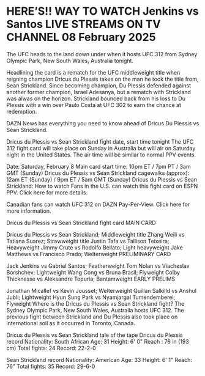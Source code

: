 # HERE’S!! WAY TO WATCH Jenkins vs Santos LIVE STREAMS ON TV CHANNEL 08 February 2025

The UFC heads to the land down under when it hosts UFC 312 from Sydney Olympic Park, New South Wales, Australia tonight. 

Headlining the card is a rematch for the UFC middleweight title when reigning champion Dricus du Plessis takes on the man he took the title from, Sean Strickland. Since becoming champion, Du Plessis defended against another former champion, Israel Adesanya, but a rematch with Strickland was alwas on the horizon. Strickland bounced back from his loss to Du Plessis with a win over Paulo Costa at UFC 302 to earn the chance at redemption.

DAZN News has everything you need to know ahead of Dricus Du Plessis vs Sean Strickland.

Dricus du Plessis vs Sean Strickland fight date, start time tonight
The UFC 312 fight card will take place on Sunday in Australia but will air on Saturday night in the United States. The air time will be similar to normal PPV events.

Date: Saturday, February 8
Main card start time: 10pm ET / 7pm PT / 3am GMT (Sunday)
Dricus du Plessis vs Sean Strickland cagewalks (approx): 12am ET (Sunday) / 9pm ET / 5am GMT (Sunday)
Dricus du Plessis vs Sean Strickland: How to watch
Fans in the U.S. can watch this fight card on ESPN PPV. Click here for more details.

Canadian fans can watch UFC 312 on DAZN Pay-Per-View. Click here for more information.

Dricus du Plessis vs Sean Strickland fight card
MAIN CARD

Dricus du Plessis vs Sean Strickland; Middleweight title
Zhang Weili vs Tatiana Suarez; Strawweight title
Justin Tafa vs Tallison Teixeira; Heavyweight
Jimmy Crute vs Rodolfo Bellato; Light heavyweight
Jake Matthews vs Francisco Prado; Welterweight
PRELIMINARY CARD

Jack Jenkins vs Gabriel Santos; Featherweight
Tom Nolan vs Viacheslav Borshchev; Lightweight
Wang Cong vs Bruna Brasil; Flyweight
Colby Thicknesse vs Aleksandre Topuria; Bantamweight
EARLY PRELIMS

Jonathan Micallef vs Kevin Jousset; Welterweight
Quillan Salkilld vs Anshul Jubli; Lightweight
Hyun Sung Park vs Nyamjargal Tumendemberel; Flyweight
Where is the Dricus du Plessis vs Sean Strickland fight?
The Sydney Olympic Park, New South Wales, Australia hosts UFC 312. The previous fight between Strickland and Du Plessis also took place on international soil as it occurred in Toronto, Canada. 

Dricus du Plessis vs Sean Strickland tale of the tape
Dricus du Plessis record 
Nationality: South African
Age: 31
Height: 6' 0" 
Reach : 76 in (193 cm)
Total fights: 24
Record: 22-2-0

Sean Strickland record
Nationality: American
Age: 33
Height: 6' 1" 
Reach: 76" 
Total fights: 35
Record: 29-6-0
